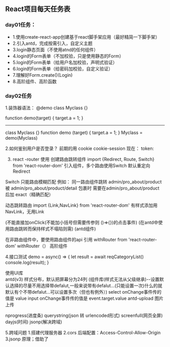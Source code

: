 ## React项目每天任务表

### day01任务：
* 1.使用create-react-app创建基于react脚手架应用（最好精简一下脚手架）
* 2.引入antd，完成按需引入，自定义主题
* 3.login静态页面（不使用atnd的任何组件）
* 4.login的Form表单（不加校验，只是使用静态的Form）
* 5.login的Form表单（给用户名加校验，声明式验证）
* 6.login的Form表单（给密码加校验，自定义验证）
* 7.理解好Form.create()(Login)
* 8.高阶组件、高阶函数

### day02任务
1.装饰器语法：
@demo
class Myclass {}

function demo(target) {
  target.a = 1;
}

-----------------------
class Myclass {}
function demo (target) {
  target.a = 1;
}
Myclass = demo(Myclass)

2.如何鉴别用户是否登录？
前期的用 
cookie
cookie-session
现在：
token:

 3. react -router 使用
创建路由跳转组件
  import {Redirect, Route, Switch} from 'react-router-dom'
  引入组件，多个路由使用Switch 默认重定向 Redirect
  <Switch>
    <Route path='' component={}>
    <Redirect to='' />
  </Switch>

Switch 只能路由模糊匹配
例如：
同一路由组件跳转
admin/pro_about/product 被 admin/pro_about/product/detail 包裹时
需要在admin/pro_about/product 后加 exact（精确匹配）

动态跳转路由
import {Link,NavLink} from 'react-router-dom'
有样式添加用NavLink，无用Link
<Link to=''>
  
</Link>(不能直接加onClick(不能加小括号但需要传参则 ()=>{})的点击事件)
(在antd中使用路由跳转而保持样式不塌陷则需)
<Item>(antd组件)
  <Link to=''>
  
   </Link>
</Item>



在非路由组件中，要使用路由组件的api
引用 withRouter from 'react-router-dom'
withRouter（） 高阶组件

 4.接口测试
 demo = async() => {
    let result = await reqCategoryList()
    console.log(result);
  }
 
 使用UI库  
 antd(v3)
 样式分布，默认把屏幕分为24列
  (组件库(样式无法从父级继承)--设置默认选择的尽量不用选择带defalut,一般来说带有defalut...(只能设置一次)什么的就默认有个不带defalut...可以设置多次（但也有例外）) 
  select onChange事件传的值是 value
  input onChange事件传的值是 event.target.value
  antd-upload 图片上传
  
 nprogress(进度条) querystring(json 转 urlencoded形式) screenfull(网页全屏) dayjs(时间) jsonp(解决跨域)

 5.跨域问题
  1.搭建代理服务器
  2.cors
  后端配置：Access-Control-Allow-Origin
  3.jsonp
  原理；借助了 <script>标签解决天然跨域或不受同源策略的限制 
  仿佛是前端定义函数，后端调用函数，从而把数据带回来的过程
   (1).构建一个<script>标签
   （2）.指定标签src属性
   （3）.将标签放在页面时
   （4）.得到响应数据当js语法执行
   (5).触发demo函数
6. promise 使用  
要把异步回调函数里带回的值交给它外层方法的返回值
回调地狱

7.react生命周期函数
componentDidMount(){
  this.setState({a:100})
  console.log(this.state)//underful
}
this.setState(),是异步的，即：更新状态后，不会立即生效
如果想立即调用可以为其添加一方法
componentDidMount(){
  this.a = 100
  this.setState({a:100})
  console.log(this.state)//underful
}
但在老版本react中，只有在componentDidMount中this.setState(),是异步的,在自己定义的 deom = () => {} 中是同步的
现版本中不管在哪this.setState(),都是异步的

8.分页
  前端分页
    一次性返回所有数据，有前端人员进行数据的切割，整理，划分页数
    当数据量足够大时，会产生页面卡顿或浏览器‘假死’
  后端分页
    返回的是一部分数据，需要请求时指明：每页显示多少条，你要哪一页，交由服务器进行数据切割
    后台需要明确； A:每页显示多少条 B:你要哪一页，同时后台会返回数据一共有多少个，用于交给前端显示

9.受控组件(随着用户的输入，而维护状态) onChange 事件

10.绑定方法尽量不要动态的绑定

11.存入详情信息数据的时候，里面带有标签时,使用 dangerouslySetInnerHTML={{__html:数据信息}}

12.富文本   
